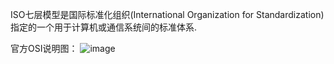 ISO七层模型是国际标准化组织(International Organization for Standardization)指定的一个用于计算机或通信系统间的标准体系.

官方OSI说明图：
![image](https://user-images.githubusercontent.com/73980771/203981932-0397d3b8-d18a-4127-9b66-1eeb92be736f.png)
